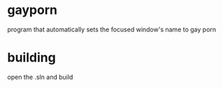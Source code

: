 # gayporn
program that automatically sets the focused window's name to gay porn

# building
open the .sln and build
